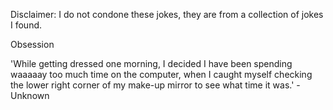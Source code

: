 Disclaimer: I do not condone these jokes, they are from a collection of jokes I found.

Obsession

'While getting dressed one morning, I decided I have been spending waaaaay too much time on the computer, when I caught myself checking the lower right corner of my make-up mirror to see what time it was.' - Unknown

